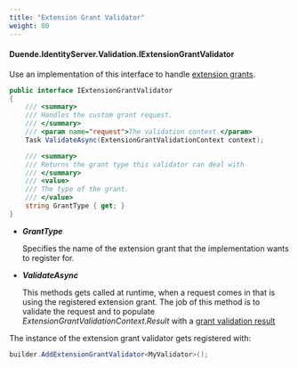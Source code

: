 ```yaml
---
title: "Extension Grant Validator"
weight: 80
---
```


#### Duende.IdentityServer.Validation.IExtensionGrantValidator

Use an implementation of this interface to handle [extension grants](/identityserver/v7/tokens/extension_grants).

```cs
public interface IExtensionGrantValidator
{
    /// <summary>
    /// Handles the custom grant request.
    /// </summary>
    /// <param name="request">The validation context.</param>
    Task ValidateAsync(ExtensionGrantValidationContext context);

    /// <summary>
    /// Returns the grant type this validator can deal with
    /// </summary>
    /// <value>
    /// The type of the grant.
    /// </value>
    string GrantType { get; }
}
```

* ***GrantType***

    Specifies the name of the extension grant that the implementation wants to register for.

* ***ValidateAsync***
    
    This methods gets called at runtime, when a request comes in that is using the registered extension grant.
    The job of this method is to validate the request and to populate *ExtensionGrantValidationContext.Result* with a [grant validation result](/identityserver/v7/reference/models/grant_validation_result)

The instance of the extension grant validator gets registered with:

```cs
builder.AddExtensionGrantValidator<MyValidator>();
```